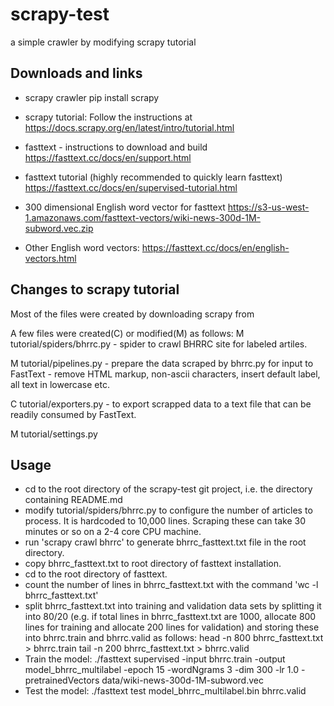 # scrapy-test
a simple crawler by modifying scrapy tutorial

Downloads and links
-------------------
- scrapy crawler
    pip install scrapy

- scrapy tutorial: Follow the instructions at 
    https://docs.scrapy.org/en/latest/intro/tutorial.html

- fasttext - instructions to download and build
    https://fasttext.cc/docs/en/support.html

- fasttext tutorial (highly recommended to quickly learn fasttext)
    https://fasttext.cc/docs/en/supervised-tutorial.html

- 300 dimensional English word vector for fasttext
    https://s3-us-west-1.amazonaws.com/fasttext-vectors/wiki-news-300d-1M-subword.vec.zip

- Other English word vectors:
     https://fasttext.cc/docs/en/english-vectors.html

Changes to scrapy tutorial
--------------------------

Most of the files were created by downloading scrapy from

A few files were created(C) or modified(M) as follows:
M  tutorial/spiders/bhrrc.py - spider to crawl BHRRC site for labeled
                              artiles.

M  tutorial/pipelines.py - prepare the data scraped by bhrrc.py for input
                           to FastText - remove HTML markup, non-ascii 
                           characters, insert default label, all text in
                           lowercase etc. 

C  tutorial/exporters.py - to export scrapped data to a text file 
                           that can be readily consumed by FastText.

M  tutorial/settings.py


Usage
-----
- cd to the root directory of the scrapy-test git project, i.e. 
  the directory containing README.md
- modify tutorial/spiders/bhrrc.py to configure the number of articles 
  to process. It is hardcoded to 10,000 lines. Scraping these can take
  30 minutes or so on a 2-4 core CPU machine.
- run 'scrapy crawl bhrrc' to generate bhrrc_fasttext.txt file in the 
  root directory.
- copy bhrrc_fasttext.txt to root directory of fasttext installation.
- cd to the root directory of fasttext.
- count the number of lines in bhrrc_fasttext.txt with the command
  'wc -l bhrrc_fasttext.txt'
- split bhrrc_fasttext.txt into training and validation data sets by 
  splitting it into 80/20 (e.g. if total lines in bhrrc_fasttext.txt are 
  1000, allocate 800 lines for training and allocate 200 lines for 
  validation) and storing these into bhrrc.train and bhrrc.valid as 
  follows:
     head -n 800 bhrrc_fasttext.txt > bhrrc.train 
     tail -n 200 bhrrc_fasttext.txt > bhrrc.valid 
- Train the model:
     ./fasttext supervised -input bhrrc.train -output model_bhrrc_multilabel -epoch 15 -wordNgrams 3 -dim 300 -lr 1.0 -pretrainedVectors data/wiki-news-300d-1M-subword.vec
- Test the model:
     ./fasttext test model_bhrrc_multilabel.bin bhrrc.valid

